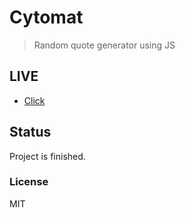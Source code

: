 # Cytomat

> Random quote generator using JS

## LIVE

- [Click](http://pawelturkot.pl/proj/05/)

## Status
Project is finished.

### License

MIT
